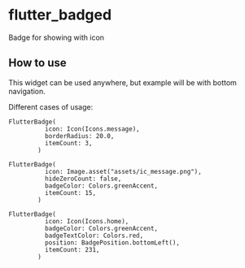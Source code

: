 # flutter_badged

Badge for showing with icon

## How to use

This widget can be used anywhere, but example will be with bottom navigation.

Different cases of usage:

```
FlutterBadge(
          icon: Icon(Icons.message),
          borderRadius: 20.0,
          itemCount: 3,
        )
```

```
FlutterBadge(
          icon: Image.asset("assets/ic_message.png"),
          hideZeroCount: false,
          badgeColor: Colors.greenAccent,
          itemCount: 15,
        )
```

```
FlutterBadge(
          icon: Icon(Icons.home),
          badgeColor: Colors.greenAccent,
          badgeTextColor: Colors.red,
          position: BadgePosition.bottomLeft(),
          itemCount: 231,
        )
```

